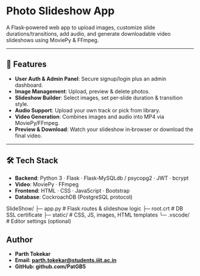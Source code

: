 # Photo Slideshow App

A Flask‑powered web app to upload images, customize slide durations/transitions, add audio, and generate downloadable video slideshows using MoviePy & FFmpeg.

---

## 🚀 Features
- **User Auth & Admin Panel**: Secure signup/login plus an admin dashboard.  
- **Image Management**: Upload, preview & delete photos.  
- **Slideshow Builder**: Select images, set per‑slide duration & transition style.  
- **Audio Support**: Upload your own track or pick from library.  
- **Video Generation**: Combines images and audio into MP4 via MoviePy/FFmpeg.  
- **Preview & Download**: Watch your slideshow in‑browser or download the final video.

---

## 🛠 Tech Stack
- **Backend**: Python 3 · Flask · Flask‑MySQLdb / psycopg2 · JWT · bcrypt  
- **Video**: MoviePy · FFmpeg  
- **Frontend**: HTML · CSS · JavaScript · Bootstrap  
- **Database**: CockroachDB (PostgreSQL protocol)  

SlideShow/
├─ app.py             # Flask routes & slideshow logic
├─ root.crt           # DB SSL certificate
├─ static/            # CSS, JS, images, HTML templates
└─ .vscode/           # Editor settings (optional)

## Author
- **Parth Tokekar**
- **Email: parth.tokekar@students.iiit.ac.in**
- **GitHub: github.com/PatGB5**

